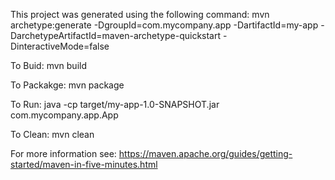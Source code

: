 This project was generated using the following command:
	mvn archetype:generate -DgroupId=com.mycompany.app -DartifactId=my-app -DarchetypeArtifactId=maven-archetype-quickstart -DinteractiveMode=false

To Buid: 
	mvn build

To Packakge:
	mvn package

To Run: 
	java -cp target/my-app-1.0-SNAPSHOT.jar com.mycompany.app.App

To Clean:
	mvn clean

For more information see: https://maven.apache.org/guides/getting-started/maven-in-five-minutes.html